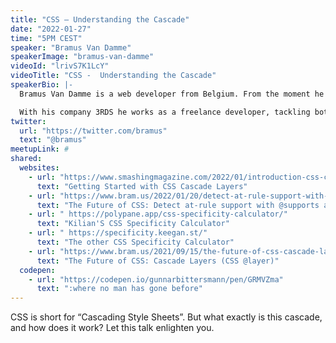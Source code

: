 ```yaml
---
title: "CSS — Understanding the Cascade"
date: "2022-01-27"
time: "5PM CEST"
speaker: "Bramus Van Damme"
speakerImage: "bramus-van-damme"
videoId: "lrivS7K1LcY"
videoTitle: "CSS -  Understanding the Cascade"
speakerBio: |-
  Bramus Van Damme is a web developer from Belgium. From the moment he discovered view-source at the age of 14 (way back in 1997), he fell in love with the web and has been tinkering with it ever since.

  With his company 3RDS he works as a freelance developer, tackling both the frontend (HTML, CSS, JS) and the backend (PHP, MySQL). His current focus is on JavaScript, React and React Native yet his love for CSS will never fade.
twitter:
  url: "https://twitter.com/bramus"
  text: "@bramus"
meetupLink: #
shared:
  websites:
    - url: "https://www.smashingmagazine.com/2022/01/introduction-css-cascade-layers/#combining-cascade-layers-and-preprocessor-includes"
      text: "Getting Started with CSS Cascade Layers"
    - url: "https://www.bram.us/2022/01/20/detect-at-rule-support-with-the-at-rule-function/"
      text: "The Future of CSS: Detect at-rule support with @supports at-rule(@keyword)"
    - url: " https://polypane.app/css-specificity-calculator/"
      text: "Kilian'S CSS Specificity Calculator"
    - url: " https://specificity.keegan.st/"
      text: "The other CSS Specificity Calculator"
    - url: "https://www.bram.us/2021/09/15/the-future-of-css-cascade-layers-css-at-layer/"
      text: "The Future of CSS: Cascade Layers (CSS @layer)"
  codepen:
    - url: "https://codepen.io/gunnarbittersmann/pen/GRMVZma"
      text: ":where no man has gone before"
---
```


CSS is short for “Cascading Style Sheets”. But what exactly is this cascade, and how does it work? Let this talk enlighten you.
